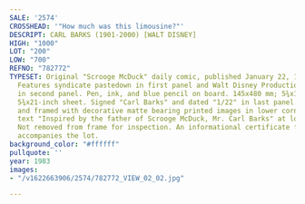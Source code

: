 ```yaml
---
SALE: '2574'
CROSSHEAD: '"How much was this limousine?"'
DESCRIPT: CARL BARKS (1901-2000) [WALT DISNEY]
HIGH: "1000"
LOT: "200"
LOW: "700"
REFNO: "782772"
TYPESET: Original "Scrooge McDuck" daily comic, published January 22, 1983, with King
  Features syndicate pastedown in first panel and Walt Disney Productions pastedown
  in second panel. Pen, ink, and blue pencil on board. 145x480 mm; 5¾x19 inches, on
  5¾x21-inch sheet. Signed "Carl Barks" and dated "1/22" in last panel. Float mounted
  and framed with decorative matte bearing printed images in lower corners and printed
  text "Inspired by the father of Scrooge McDuck, Mr. Carl Barks" at lower center.
  Not removed from frame for inspection. An informational certificate from Disney
  accompanies the lot.
background_color: "#ffffff"
pullquote: ''
year: 1983
images:
- "/v1622663906/2574/782772_VIEW_02_02.jpg"

---
```

